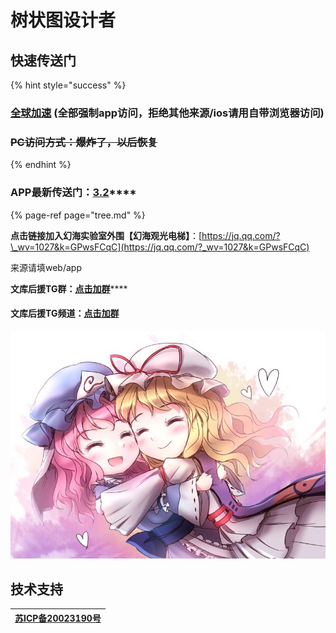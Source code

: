 # 树状图设计者

## 快速传送门

{% hint style="success" %}
### [**全球加速**](https://cdn.phantom-sea-limited.ltd/) **\(全部强制app访问，拒绝其他来源/ios请用自带浏览器访问\)**

### ~~**PC访问方式：爆炸了，以后恢复**~~
{% endhint %}

### **APP最新传送门：**[**3.2**](https://cdn.jsdelivr.net/gh/Rcrwrate/H@3.2.0bete/app/%E5%B9%BB%E6%B5%B7%E5%AE%9E%E9%AA%8C%E5%AE%A4_3.2.0.apk)\*\*\*\*

{% page-ref page="tree.md" %}

**点击链接加入幻海实验室外围【幻海观光电梯】**：[https://jq.qq.com/?\_wv=1027&k=GPwsFCqC](https://jq.qq.com/?_wv=1027&k=GPwsFCqC)

来源请填web/app

**文库后援TG群：**[**点击加群**](https://t.me/loliconltd)\*\*\*\*

#### 文库后援TG频道：[**点击加群**](https://t.me/loliconstudy)

![](.gitbook/assets/agg-zo-w-t1-yhq66o-cty.jpg)



## 技术支持

| [**苏ICP备20023190号**](http://beian.miit.gov.cn/) |
| :---: |


